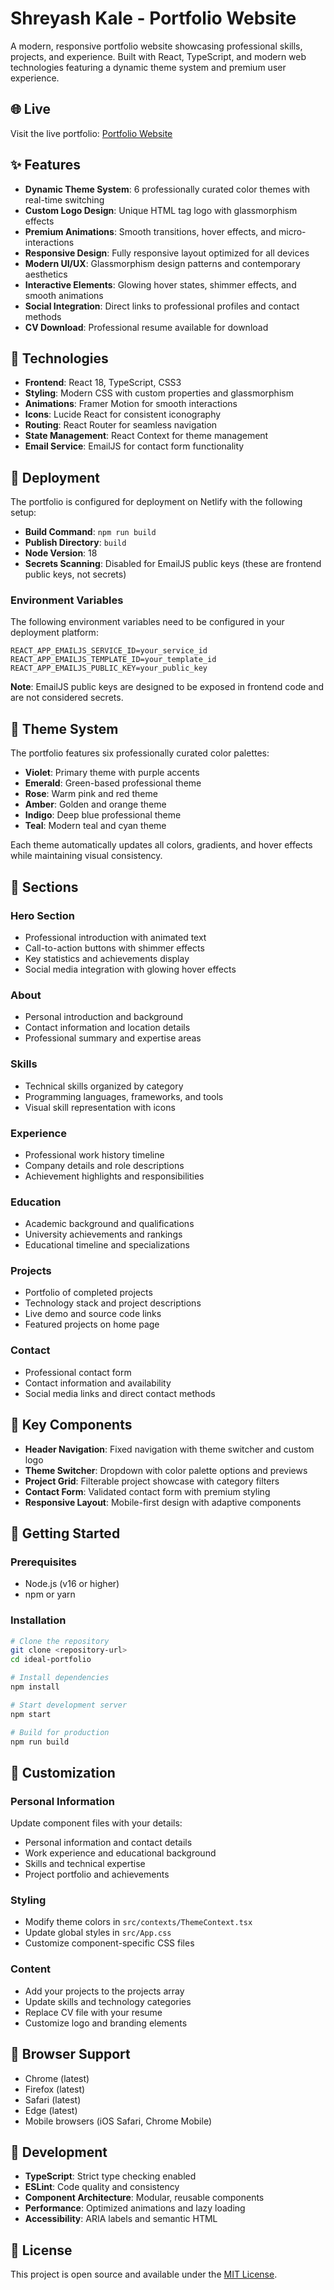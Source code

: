 # Shreyash Kale - Portfolio Website

A modern, responsive portfolio website showcasing professional skills, projects, and experience. Built with React, TypeScript, and modern web technologies featuring a dynamic theme system and premium user experience.

## 🌐 Live

Visit the live portfolio: [Portfolio Website](https://shreyashkale.netlify.app)

## ✨ Features

- **Dynamic Theme System**: 6 professionally curated color themes with real-time switching
- **Custom Logo Design**: Unique HTML tag logo with glassmorphism effects
- **Premium Animations**: Smooth transitions, hover effects, and micro-interactions
- **Responsive Design**: Fully responsive layout optimized for all devices
- **Modern UI/UX**: Glassmorphism design patterns and contemporary aesthetics
- **Interactive Elements**: Glowing hover states, shimmer effects, and smooth animations
- **Social Integration**: Direct links to professional profiles and contact methods
- **CV Download**: Professional resume available for download

## 🚀 Technologies

- **Frontend**: React 18, TypeScript, CSS3
- **Styling**: Modern CSS with custom properties and glassmorphism
- **Animations**: Framer Motion for smooth interactions
- **Icons**: Lucide React for consistent iconography
- **Routing**: React Router for seamless navigation
- **State Management**: React Context for theme management
- **Email Service**: EmailJS for contact form functionality

## 🚀 Deployment

The portfolio is configured for deployment on Netlify with the following setup:

- **Build Command**: `npm run build`
- **Publish Directory**: `build`
- **Node Version**: 18
- **Secrets Scanning**: Disabled for EmailJS public keys (these are frontend public keys, not secrets)

### Environment Variables

The following environment variables need to be configured in your deployment platform:

```
REACT_APP_EMAILJS_SERVICE_ID=your_service_id
REACT_APP_EMAILJS_TEMPLATE_ID=your_template_id
REACT_APP_EMAILJS_PUBLIC_KEY=your_public_key
```

**Note**: EmailJS public keys are designed to be exposed in frontend code and are not considered secrets.

## 🎨 Theme System

The portfolio features six professionally curated color palettes:

- **Violet**: Primary theme with purple accents
- **Emerald**: Green-based professional theme  
- **Rose**: Warm pink and red theme
- **Amber**: Golden and orange theme
- **Indigo**: Deep blue professional theme
- **Teal**: Modern teal and cyan theme

Each theme automatically updates all colors, gradients, and hover effects while maintaining visual consistency.

## 📱 Sections

### Hero Section
- Professional introduction with animated text
- Call-to-action buttons with shimmer effects
- Key statistics and achievements display
- Social media integration with glowing hover effects

### About
- Personal introduction and background
- Contact information and location details
- Professional summary and expertise areas

### Skills
- Technical skills organized by category
- Programming languages, frameworks, and tools
- Visual skill representation with icons

### Experience
- Professional work history timeline
- Company details and role descriptions
- Achievement highlights and responsibilities

### Education
- Academic background and qualifications
- University achievements and rankings
- Educational timeline and specializations

### Projects
- Portfolio of completed projects
- Technology stack and project descriptions
- Live demo and source code links
- Featured projects on home page

### Contact
- Professional contact form
- Contact information and availability
- Social media links and direct contact methods

## 🎯 Key Components

- **Header Navigation**: Fixed navigation with theme switcher and custom logo
- **Theme Switcher**: Dropdown with color palette options and previews
- **Project Grid**: Filterable project showcase with category filters
- **Contact Form**: Validated contact form with premium styling
- **Responsive Layout**: Mobile-first design with adaptive components

## 🚀 Getting Started

### Prerequisites
- Node.js (v16 or higher)
- npm or yarn

### Installation
```bash
# Clone the repository
git clone <repository-url>
cd ideal-portfolio

# Install dependencies
npm install

# Start development server
npm start

# Build for production
npm run build
```

## 🎨 Customization

### Personal Information
Update component files with your details:
- Personal information and contact details
- Work experience and educational background
- Skills and technical expertise
- Project portfolio and achievements

### Styling
- Modify theme colors in `src/contexts/ThemeContext.tsx`
- Update global styles in `src/App.css`
- Customize component-specific CSS files

### Content
- Add your projects to the projects array
- Update skills and technology categories
- Replace CV file with your resume
- Customize logo and branding elements

## 📱 Browser Support

- Chrome (latest)
- Firefox (latest)
- Safari (latest)
- Edge (latest)
- Mobile browsers (iOS Safari, Chrome Mobile)

## 🔧 Development

- **TypeScript**: Strict type checking enabled
- **ESLint**: Code quality and consistency
- **Component Architecture**: Modular, reusable components
- **Performance**: Optimized animations and lazy loading
- **Accessibility**: ARIA labels and semantic HTML

## 📄 License

This project is open source and available under the [MIT License](LICENSE).
